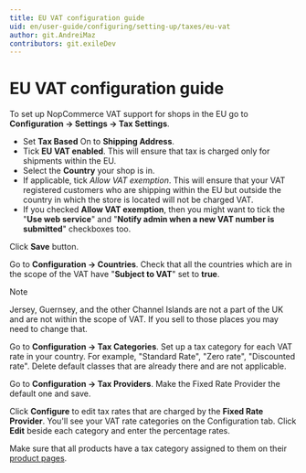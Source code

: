 ```yaml
---
title: EU VAT configuration guide
uid: en/user-guide/configuring/setting-up/taxes/eu-vat
author: git.AndreiMaz
contributors: git.exileDev
---
```

# EU VAT configuration guide

To set up NopCommerce VAT support for shops in the EU go to **Configuration → Settings → Tax Settings**.

* Set **Tax Based** On to **Shipping Address**.
* Tick **EU VAT enabled**. This will ensure that tax is charged only for shipments within the EU.
* Select the **Country** your shop is in.
* If applicable, tick *Allow VAT exemption*. This will ensure that your VAT registered customers who are shipping within the EU but outside the country in which the store is located will not be charged VAT.
* If you checked **Allow VAT exemption**, then you might want to tick the "**Use web service**" and "**Notify admin when a new VAT number is submitted**" checkboxes too.

Click **Save** button.

Go to **Configuration → Countries**. Check that all the countries which are in the scope of the VAT have "**Subject to VAT**" set to **true**.

> [!NOTE]
> Jersey, Guernsey, and the other Channel Islands are not a part of the UK and are not within the scope of VAT. If you sell to those places you may need to change that.

Go to **Configuration → Tax Categories**. Set up a tax category for each VAT rate in your country. For example, "Standard Rate", "Zero rate", "Discounted rate". Delete default classes that are already there and are not applicable.

Go to **Configuration → Tax Providers**. Make the Fixed Rate Provider the default one and save.

Click **Configure** to edit tax rates that are charged by the **Fixed Rate Provider**. You'll see your VAT rate categories on the Configuration tab. Click **Edit** beside each category and enter the percentage rates.

Make sure that all products have a tax category assigned to them on their [product pages](xref:en/user-guide/running/product-management/products/adding-products/index).
